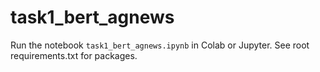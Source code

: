 # task1_bert_agnews

Run the notebook `task1_bert_agnews.ipynb` in Colab or Jupyter. See root requirements.txt for packages.